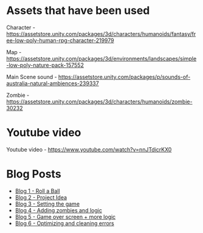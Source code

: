 # Assets that have been used

Character - https://assetstore.unity.com/packages/3d/characters/humanoids/fantasy/free-low-poly-human-rpg-character-219979


Map - https://assetstore.unity.com/packages/3d/environments/landscapes/simple-low-poly-nature-pack-157552


Main Scene sound - https://assetstore.unity.com/packages/p/sounds-of-australia-natural-ambiences-239337


Zombie - https://assetstore.unity.com/packages/3d/characters/humanoids/zombie-30232


# Youtube video

Youtube video -  https://www.youtube.com/watch?v=nnJTdicrKX0


# Blog Posts

- [Blog 1 - Roll a Ball](Blog/blog01.md)
- [Blog 2 - Project Idea](Blog/blog02.md)
- [Blog 3 - Setting the game](Blog/blog03.md)
- [Blog 4 - Adding zombies and logic](Blog/blog04.md)
- [Blog 5 - Game over screen + more logic](Blog/blog05.md)
- [Blog 6 - Optimizing and cleaning errors](Blog/blog06.md)
